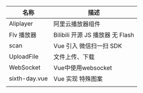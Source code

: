 | 名称          | 描述                             |
| ------------- | -------------------------------- |
| Aliplayer     | 阿里云播放器组件                 |
| Flv 播放器    | Bilibili 开源 JS 播放器 无 Flash |
| scan          | Vue  引入 微信扫一扫 SDK         |
| UploadFile    | 文件上传、下载                   |
| WebSocket     | Vue中使用websocket               |
| sixth-day.vue | Vue  实现  特殊图案              |
|               |                                  |

